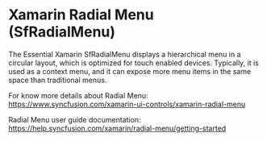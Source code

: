 # Xamarin Radial Menu (SfRadialMenu) 

The Essential Xamarin SfRadialMenu displays a hierarchical menu in a circular layout, which is optimized for touch enabled devices. Typically, it is used as a context menu, and it can expose more menu items in the same space than traditional menus.

For know more details about Radial Menu: https://www.syncfusion.com/xamarin-ui-controls/xamarin-radial-menu

Radial Menu user guide documentation: https://help.syncfusion.com/xamarin/radial-menu/getting-started
